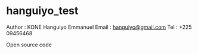 hanguiyo_test
=============

Author : KONE Hanguiyo Emmanuel
Email  : hanguiyo@gmail.com
Tel    : +225 09456468

Open source code
